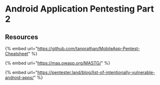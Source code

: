 # Android Application Pentesting Part 2

## Resources

{% embed url="https://github.com/tanprathan/MobileApp-Pentest-Cheatsheet" %}

{% embed url="https://mas.owasp.org/MASTG/" %}

{% embed url="https://pentester.land/blog/list-of-intentionally-vulnerable-android-apps/" %}
